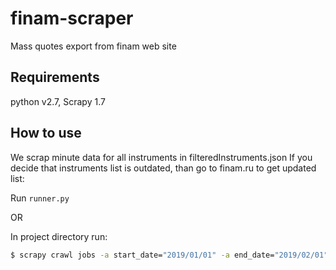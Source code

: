 # finam-scraper
Mass quotes export from finam web site

## Requirements
python v2.7, Scrapy 1.7

## How to use
We scrap minute data for all instruments in filteredInstruments.json 
If you decide that instruments list is outdated, than go to finam.ru to get updated list:


Run `runner.py`

OR

In project directory run:

```sh
$ scrapy crawl jobs -a start_date="2019/01/01" -a end_date="2019/02/01" -o 2019_01-02.csv -t csv
